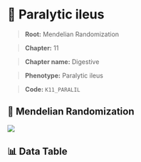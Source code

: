 # 🧪 Paralytic ileus

> **Root:** Mendelian Randomization

> **Chapter:** 11  

> **Chapter name:** Digestive

> **Phenotype:** Paralytic ileus  

> **Code:** `K11_PARALIL`

## 🧬 Mendelian Randomization  

<img src="/MR/Figures/Forward/K11_PARALIL.png"/>

## 📊 Data Table

<CsvTableMRF src="/public/MR/Data/Forward/K11_PARALIL.csv"/>
